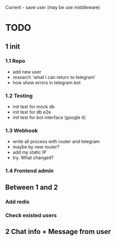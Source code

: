 Current - save user (may be use middleware)

# TODO

## 1 init
 
### 1.1 Repo
- add new user
- research 'what I can return to telegram'
- how show errors in telegram bot

### 1.2 Testing
- init test for mock db
- init test for db e2e
- init test for bot interface (google it)

### 1.3 Webhook
- write all process with router and telegram
- maybe by new router?
- add my static IP
- try. What changed?

### 1.4 Frontend admin

## Between 1 and 2
### Add redis
### Check existed users

## 2 Chat info + Message from user